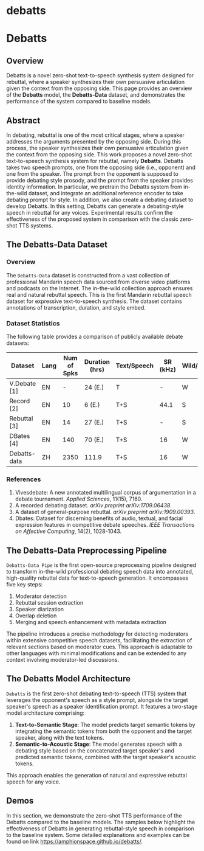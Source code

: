 # debatts
# Debatts

## Overview

Debatts is a novel zero-shot text-to-speech synthesis system designed for rebuttal, where a speaker synthesizes their own persuasive articulation given the context from the opposing side. This page provides an overview of the **Debatts** model, the **Debatts-Data** dataset, and demonstrates the performance of the system compared to baseline models.

## Abstract

In debating, rebuttal is one of the most critical stages, where a speaker addresses the arguments presented by the opposing side. During this process, the speaker synthesizes their own persuasive articulation given the context from the opposing side. This work proposes a novel zero-shot text-to-speech synthesis system for rebuttal, namely **Debatts**. Debatts takes two speech prompts, one from the opposing side (i.e., opponent) and one from the speaker. The prompt from the opponent is supposed to provide debating style prosody, and the prompt from the speaker provides identity information. In particular, we pretrain the Debatts system from in-the-wild dataset, and integrate an additional reference encoder to take debating prompt for style. In addition, we also create a debating dataset to develop Debatts. In this setting, Debatts can generate a debating-style speech in rebuttal for any voices. Experimental results confirm the effectiveness of the proposed system in comparison with the classic zero-shot TTS systems.

## The Debatts-Data Dataset

### Overview

The `Debatts-Data` dataset is constructed from a vast collection of professional Mandarin speech data sourced from diverse video platforms and podcasts on the Internet. The in-the-wild collection approach ensures real and natural rebuttal speech. This is the first Mandarin rebuttal speech dataset for expressive text-to-speech synthesis. The dataset contains annotations of transcription, duration, and style embed.

### Dataset Statistics

The following table provides a comparison of publicly available debate datasets:

| Dataset       | Lang | Num of Spks | Duration (hrs) | Text/Speech | SR (kHz) | Wild/Studio |
| ------------- | ---- | ----------- | -------------- | ----------- | -------- | ----------- |
| V.Debate [1]  | EN   | -           | 24 (E.)        | T           | -        | W           |
| Record [2]    | EN   | 10          | 6 (E.)         | T+S         | 44.1     | S           |
| Rebuttal [3]  | EN   | 14          | 27 (E.)        | T+S         | -        | S           |
| DBates [4]    | EN   | 140         | 70 (E.)        | T+S         | 16       | W           |
| Debatts-data  | ZH   | 2350        | 111.9          | T+S         | 16       | W           |

### References

1. Vivesdebate: A new annotated multilingual corpus of argumentation in a debate tournament. *Applied Sciences*, 11(15), 7160.
2. A recorded debating dataset. *arXiv preprint arXiv:1709.06438*.
3. A dataset of general-purpose rebuttal. *arXiv preprint arXiv:1909.00393*.
4. Dbates: Dataset for discerning benefits of audio, textual, and facial expression features in competitive debate speeches. *IEEE Transactions on Affective Computing*, 14(2), 1028-1043.

## The Debatts-Data Preprocessing Pipeline

`Debatts-Data Pipe` is the first open-source preprocessing pipeline designed to transform in-the-wild professional debating speech data into annotated, high-quality rebuttal data for text-to-speech generation. It encompasses five key steps:

1. Moderator detection
2. Rebuttal session extraction
3. Speaker diarization
4. Overlap deletion
5. Merging and speech enhancement with metadata extraction

The pipeline introduces a precise methodology for detecting moderators within extensive competitive speech datasets, facilitating the extraction of relevant sections based on moderator cues. This approach is adaptable to other languages with minimal modifications and can be extended to any context involving moderator-led discussions.

## The Debatts Model Architecture

`Debatts` is the first zero-shot debating text-to-speech (TTS) system that leverages the opponent's speech as a style prompt, alongside the target speaker's speech as a speaker identification prompt. It features a two-stage model architecture comprising:

1. **Text-to-Semantic Stage**: The model predicts target semantic tokens by integrating the semantic tokens from both the opponent and the target speaker, along with the text tokens.
2. **Semantic-to-Acoustic Stage**: The model generates speech with a debating style based on the concatenated target speaker's and predicted semantic tokens, combined with the target speaker's acoustic tokens.

This approach enables the generation of natural and expressive rebuttal speech for any voice.

## Demos

In this section, we demonstrate the zero-shot TTS performance of the Debatts compared to the baseline models. The samples below highlight the effectiveness of Debatts in generating rebuttal-style speech in comparison to the baseline system. Some detailed explanations and examples can be found on link https://amphionspace.github.io/debatts/.